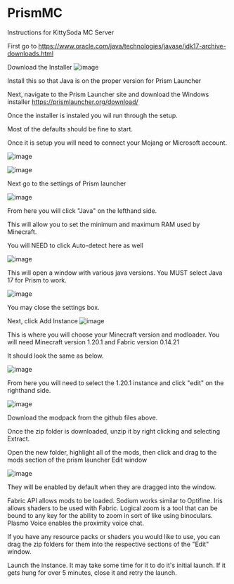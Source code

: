 # PrismMC
Instructions for KittySoda MC Server

First go to https://www.oracle.com/java/technologies/javase/jdk17-archive-downloads.html

Download the Installer 
![image](https://github.com/SooshMeow/PrismMC/assets/49920228/d5ca23c2-d825-4c1c-953d-bfdf35d92417)

Install this so that Java is on the proper version for Prism Launcher

Next, navigate to the Prism Launcher site and download the Windows installer
https://prismlauncher.org/download/

Once the installer is instaled you wil run through the setup.

Most of the defaults should be fine to start.

Once it is setup you will need to connect your Mojang or Microsoft account.

![image](https://github.com/SooshMeow/PrismMC/assets/49920228/085d127a-2d67-4b20-a72f-2865633baf9b)

![image](https://github.com/SooshMeow/PrismMC/assets/49920228/321b78a8-1943-4b40-b558-a41b6f50d3a0)

Next go to the settings of Prism launcher

![image](https://github.com/SooshMeow/PrismMC/assets/49920228/5fac3803-8df4-4003-95c0-62862a2e1c35)

From here you will click "Java" on the lefthand side.

This will allow you to set the minimum and maximum RAM used by Minecraft.

You will NEED to click Auto-detect here as well

![image](https://github.com/SooshMeow/PrismMC/assets/49920228/ac200f3b-e839-4614-8cbe-60dbdbd85d7e)

This will open a window with various java versions. You MUST select Java 17 for Prism to work.

![image](https://github.com/SooshMeow/PrismMC/assets/49920228/b131e785-f56d-4a04-ac41-5ee464518822)

You may close the settings box.

Next, click Add Instance
![image](https://github.com/SooshMeow/PrismMC/assets/49920228/48861aa0-8cbc-436a-80a9-8950ca41e5d0)

This is where you will choose your Minecraft version and modloader. You will need Minecraft version 1.20.1 and Fabric version 0.14.21

It should look the same as below.

![image](https://github.com/SooshMeow/PrismMC/assets/49920228/ba56f2ad-5379-48ca-8c02-be9b80dfae29)

From here you will need to select the 1.20.1 instance and click "edit" on the righthand side.

![image](https://github.com/SooshMeow/PrismMC/assets/49920228/175abfca-6f3c-4df6-a65a-54de12e208ec)

Download the modpack from the github files above.

Once the zip folder is downloaded, unzip it by right clicking and selecting Extract.

Open the new folder, highlight all of the mods, then click and drag to the mods section of the prism launcher Edit window

![image](https://github.com/SooshMeow/PrismMC/assets/49920228/1c860048-73ba-46c5-bcee-d18eba186bb6)

They will be enabled by default when they are dragged into the window.

Fabric API allows mods to be loaded. Sodium works similar to Optifine. Iris allows shaders to be used with Fabric. Logical zoom is a tool that can be bound to any key for the ability to zoom in sort of like using binoculars. Plasmo Voice enables the proximity voice chat.

If you have any resource packs or shaders you would like to use, you can drag the zip folders for them into the respective sections of the "Edit" window.

Launch the instance. It may take some time for it to do it's initial launch. If it gets hung for over 5 minutes, close it and retry the launch.
